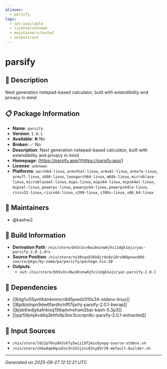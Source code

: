 ```yaml
---
aliases:
  - parsify
tags:
  - not-available
  - license/unknown
  - maintainers/kashw2
  - outputs/out
---
```


# parsify

## 📝 Description

Next generation notepad-based calculator, built with extendibility and privacy in mind

## 📋 Package Information

- **Name**: `parsify`
- **Version**: `2.0.1`
- **Available**: ❌ No
- **Broken**: ✅ No
- **Description**: Next generation notepad-based calculator, built with extendibility and privacy in mind
- **Homepage**: [https://parsify.app/](https://parsify.app/)
- **License**: `unknown`
- **Platforms**: `aarch64-linux`, `armv5tel-linux`, `armv6l-linux`, `armv7a-linux`, `armv7l-linux`, `i686-linux`, `loongarch64-linux`, `m68k-linux`, `microblaze-linux`, `microblazeel-linux`, `mips-linux`, `mips64-linux`, `mips64el-linux`, `mipsel-linux`, `powerpc-linux`, `powerpc64-linux`, `powerpc64le-linux`, `riscv32-linux`, `riscv64-linux`, `s390-linux`, `s390x-linux`, `x86_64-linux`
## 👥 Maintainers

- @kashw2


## 🔧 Build Information

- **Derivation Path**: `/nix/store/bh5x3cv0wi8nznw6jhci1dgk1ajiryac-parsify-2.0.1.drv`
- **Source Position**: `/nix/store/ns30sqxb36k8jrds8z18rv96bpnwc60d-source/pkgs/by-name/pa/parsify/package.nix:30`
- **Outputs**:
  - `out`:  `/nix/store/bh5x3cv0wi8nznw6jhci1dgk1ajiryac-parsify-2.0.1`

## 🔗 Dependencies

- [[6dg1vi55ynf4dmkmmcn945pwdz010s34-stdenv-linux]]
- [[8jplbislnpn9dw6fardhchffl7ijxrhj-parsify-2.0.1-bwrap]]
- [[bjsb6wdjykafnkixq156qdvmxhsm2bai-bash-5.3p3]]
- [[qqr59plq4vd4q3khfs9p3mr3cicnpn8c-parsify-2.0.1-extracted]]

## 📁 Input Sources

- `/nix/store/l622p70vy8k5sh7y5wizi5f2mic6ynpg-source-stdenv.sh`
- `/nix/store/shkw4qm9qcw5sc5n1k5jznc83ny02r39-default-builder.sh`

---
*Generated on 2025-09-27 12:12:21 UTC*
